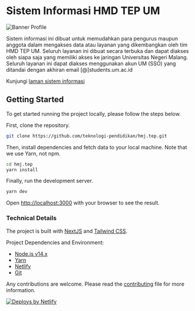 # Sistem Informasi HMD TEP UM

![Banner Profile](https://repository-images.githubusercontent.com/444730918/21db966a-2e7e-4f2c-8ca8-44bd64a980dd)

Sistem informasi ini dibuat untuk memudahkan para pengurus maupun anggota dalam mengakses data atau layanan yang dikembangkan oleh tim HMD TEP UM. Seluruh layanan ini dibuat secara terbuka dan dapat diakses oleh siapa saja yang memiliki akses ke jaringan Universitas Negeri Malang. Seluruh layanan ini dapat diakses menggunakan akun UM (SSO) yang ditandai dengan akhiran email [@]students.um.ac.id

Kunjungi [laman sistem informasi](https://hmj.tep.my.id)

## Getting Started

To get started running the project locally, please follow the steps below.

First, clone the repository.

```bash
git clone https://github.com/teknologi-pendidikan/hmj.tep.git
```

Then, install dependencies and fetch data to your local machine. Note that we use Yarn, not npm.

```bash
cd hmj.tep
yarn install
```

Finally, run the development server.

```bash
yarn dev
```

Open <http://localhost:3000> with your browser to see the result.

### Technical Details

The project is built with [NextJS](https://nextjs.org//) and [Tailwind CSS](https://tailwindcss.com/).

Project Dependencies and Environment:

- [Node.js v14.x](https://nodejs.org/)
- [Yarn](https://yarnpkg.com/)
- [Netlify](https://www.netlify.com/)
- [Git](https://git-scm.com/)

Any contributions are welcome. Please read the [contributing](contributing.md) file for more information.

[![Deploys by Netlify](https://www.netlify.com/img/global/badges/netlify-color-accent.svg)](https://www.netlify.com)
